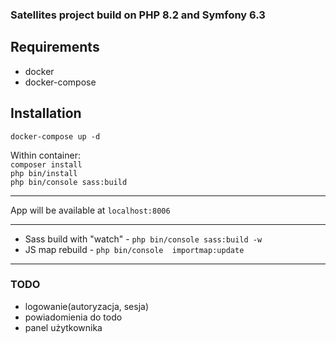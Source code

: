 ### Satellites project build on PHP 8.2 and Symfony 6.3

## Requirements
- docker
- docker-compose

## Installation

`docker-compose up -d`

Within container:  
`composer install`  
`php bin/install`  
`php bin/console sass:build`  

---

App will be available at `localhost:8006`



---

- Sass build with "watch" - `php bin/console sass:build -w`
- JS map rebuild - `php bin/console  importmap:update`

---
### TODO
- logowanie(autoryzacja, sesja)
- powiadomienia do todo
- panel użytkownika
